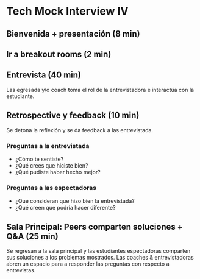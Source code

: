 # Tech Mock Interview IV

## Bienvenida + presentación (8 min)

## Ir a breakout rooms (2 min)

## Entrevista (40 min)

Las egresada y/o coach toma el rol de la entrevistadora e interactúa con la estudiante.

## Retrospective y feedback (10 min)

Se detona la reflexión y se da feedback a las entrevistada.

### Preguntas a la __entrevistada__

- ¿Cómo te sentiste?
- ¿Qué crees que hiciste bien?
- ¿Qué pudiste haber hecho mejor?

### Preguntas a las __espectadoras__

- ¿Qué consideran que hizo bien la entrevistada?
- ¿Qué creen que podría hacer diferente?

## Sala Principal: Peers comparten soluciones + Q&A (25 min)

Se regresan a la sala principal y las estudiantes espectadoras comparten sus soluciones
a los problemas mostrados.
Las coaches & entrevistadoras abren un espacio para a responder las preguntas
con respecto a entrevistas.
